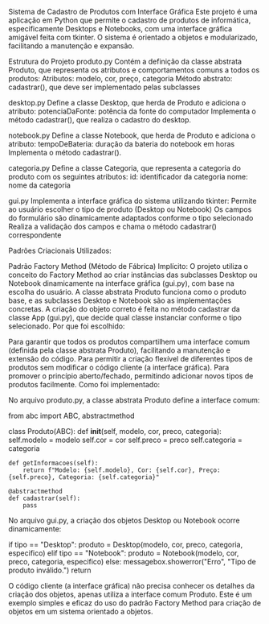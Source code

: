 Sistema de Cadastro de Produtos com Interface Gráfica
Este projeto é uma aplicação em Python que permite o cadastro de produtos de informática, 
especificamente Desktops e Notebooks, com uma interface gráfica amigável feita com tkinter.
O sistema é orientado a objetos e modularizado, facilitando a manutenção e expansão.

Estrutura do Projeto
produto.py
Contém a definição da classe abstrata Produto, que representa os atributos e comportamentos comuns a todos os produtos:
Atributos: modelo, cor, preço, categoria
Método abstrato: cadastrar(), que deve ser implementado pelas subclasses

desktop.py
Define a classe Desktop, que herda de Produto e adiciona o atributo:
potenciaDaFonte: potência da fonte do computador
Implementa o método cadastrar(), que realiza o cadastro do desktop.

notebook.py
Define a classe Notebook, que herda de Produto e adiciona o atributo:
tempoDeBateria: duração da bateria do notebook em horas
Implementa o método cadastrar().

categoria.py
Define a classe Categoria, que representa a categoria do produto com os seguintes atributos:
id: identificador da categoria
nome: nome da categoria

gui.py
Implementa a interface gráfica do sistema utilizando tkinter:
Permite ao usuário escolher o tipo de produto (Desktop ou Notebook)
Os campos do formulário são dinamicamente adaptados conforme o tipo selecionado
Realiza a validação dos campos e chama o método cadastrar() correspondente


Padrões Criacionais Utilizados:

Padrão Factory Method (Método de Fábrica) Implícito:
O projeto utiliza o conceito do Factory Method ao criar instâncias das subclasses Desktop ou Notebook dinamicamente na interface gráfica (gui.py), com base na escolha do usuário.
A classe abstrata Produto funciona como o produto base, e as subclasses Desktop e Notebook são as implementações concretas.
A criação do objeto correto é feita no método cadastrar da classe App (gui.py), que decide qual classe instanciar conforme o tipo selecionado.
Por que foi escolhido:

Para garantir que todos os produtos compartilhem uma interface comum (definida pela classe abstrata Produto), facilitando a manutenção e extensão do código.
Para permitir a criação flexível de diferentes tipos de produtos sem modificar o código cliente (a interface gráfica).
Para promover o princípio aberto/fechado, permitindo adicionar novos tipos de produtos facilmente.
Como foi implementado:

No arquivo produto.py, a classe abstrata Produto define a interface comum:

from abc import ABC, abstractmethod

class Produto(ABC):
    def __init__(self, modelo, cor, preco, categoria):
        self.modelo = modelo
        self.cor = cor
        self.preco = preco
        self.categoria = categoria

    def getInformacoes(self):
        return f"Modelo: {self.modelo}, Cor: {self.cor}, Preço: {self.preco}, Categoria: {self.categoria}"

    @abstractmethod
    def cadastrar(self):
        pass
No arquivo gui.py, a criação dos objetos Desktop ou Notebook ocorre dinamicamente:

  if tipo == "Desktop":
      produto = Desktop(modelo, cor, preco, categoria, especifico)
  elif tipo == "Notebook":
      produto = Notebook(modelo, cor, preco, categoria, especifico)
  else:
      messagebox.showerror("Erro", "Tipo de produto inválido.")
      return

O código cliente (a interface gráfica) não precisa conhecer os detalhes da criação dos objetos, apenas utiliza a interface comum Produto.
Este é um exemplo simples e eficaz do uso do padrão Factory Method para criação de objetos em um sistema orientado a objetos.
